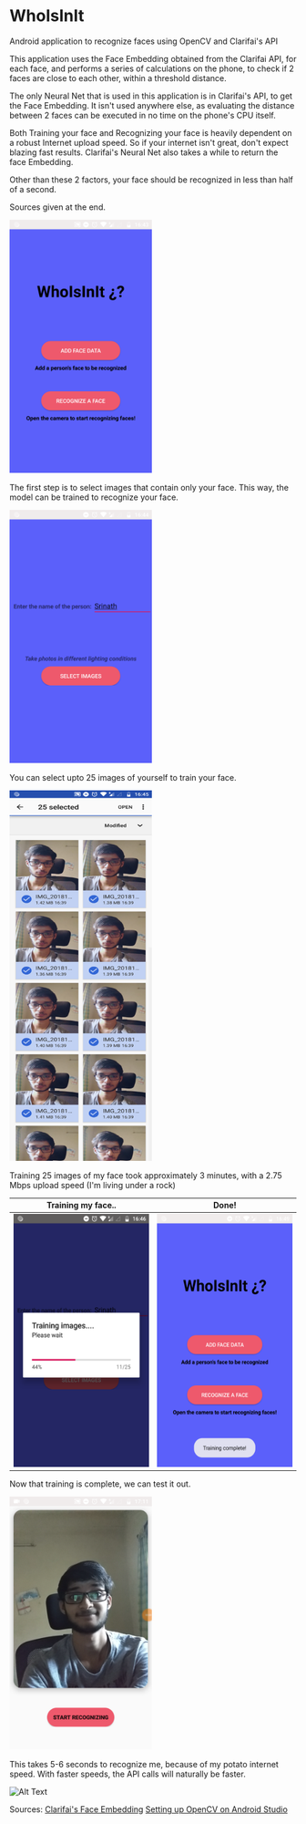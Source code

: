 # WhoIsInIt
Android application to recognize faces using OpenCV and Clarifai's API

This application uses the Face Embedding obtained from the Clarifai API, for each face, and performs a series of calculations on the phone, to check if 2 faces are close to each other, within a threshold distance.

The only Neural Net that is used in this application is in Clarifai's API, to get the Face Embedding. It isn't used anywhere else, as evaluating the distance between 2 faces can be executed in no time on the phone's CPU itself.

Both Training your face and Recognizing your face is heavily dependent on a robust Internet upload speed. So if your internet isn't great, don't expect blazing fast results.
Clarifai's Neural Net also takes a while to return the face Embedding.

Other than these 2 factors, your face should be recognized in less than half of a second.

Sources given at the end.

<img src="https://raw.githubusercontent.com/srinath10101/WhoIsInIt/master/screenshots/1.png?token=AbDP358VvgIOz-fRqzw1mNExLi-VaVntks5cDRFXwA%3D%3D" data-canonical-src="https://gyazo.com/eb5c5741b6a9a16c692170a41a49c858.png" width="250" height="444" />

The first step is to select images that contain only your face. This way, the model can be trained to recognize your face.

<img src="https://raw.githubusercontent.com/srinath10101/WhoIsInIt/master/screenshots/2.png?token=AbDP3732Op52SH_j47e6Q8EdPBu56awZks5cDRF5wA%3D%3D" data-canonical-src="https://gyazo.com/eb5c5741b6a9a16c692170a41a49c858.png" width="250" height="444" />

You can select upto 25 images of yourself to train your face.

<img src="https://raw.githubusercontent.com/srinath10101/WhoIsInIt/master/screenshots/3.png?token=AbDP3zdR8yVgOxjjcUmqdbmsRl25Wsrqks5cDRGIwA%3D%3D" data-canonical-src="https://gyazo.com/eb5c5741b6a9a16c692170a41a49c858.png" width="250" height="650" />

Training 25 images of my face took approximately 3 minutes, with a 2.75 Mbps upload speed (I'm living under a rock)

Training my face..           |  Done!
:---------------------------:|:-------------------------:
<img src="https://raw.githubusercontent.com/srinath10101/WhoIsInIt/master/screenshots/4.png?token=AbDP36qt2JRSFulJAGYWMt1HAvJD3TNyks5cDRGewA%3D%3D" data-canonical-src="https://gyazo.com/eb5c5741b6a9a16c692170a41a49c858.png" width="250" height="444" />    |  <img src="https://raw.githubusercontent.com/srinath10101/WhoIsInIt/master/screenshots/5.png?token=AbDP30oGH3AVGUj-zO8J5LxYLZLtEJ3Eks5cDRGswA%3D%3D" data-canonical-src="https://gyazo.com/eb5c5741b6a9a16c692170a41a49c858.png" width="250" height="444" />





Now that training is complete, we can test it out.

<img src="https://raw.githubusercontent.com/srinath10101/WhoIsInIt/master/screenshots/6.png?token=AbDP3xtQuHjhibFzuzoQCQqcHASimA8Hks5cDRHAwA%3D%3D" data-canonical-src="https://gyazo.com/eb5c5741b6a9a16c692170a41a49c858.png" width="250" height="444" />

This takes 5-6 seconds to recognize me, because of my potato internet speed. With faster speeds, the API calls will naturally be faster.

![Alt Text](https://raw.githubusercontent.com/srinath10101/WhoIsInIt/master/screenshots/vid.gif?token=AbDP34X6IXR7erfQ8rwzEKbf6F2jrQvyks5cDRCJwA%3D%3D)


Sources:
<a href="https://clarifai.com/models/face-embedding-image-recognition-model-d02b4508df58432fbb84e800597b8959">Clarifai's Face Embedding</a>
<a href="http://blog.codeonion.com/2015/11/25/creating-a-new-opencv-project-in-android-studio/">Setting up OpenCV on Android Studio</a>